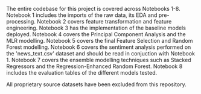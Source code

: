 The entire codebase for this project is covered across Notebooks 1-8. 
Notebook 1 includes the imports of the raw data, its EDA and pre-processing. 
Notebook 2 covers feature transformation and feature engineering. 
Notebook 3 has the implementation of the baseline models deployed. 
Notebook 4 covers the Principal Component Analysis and the MLR modelling. 
Notebook 5 covers the final Feature Selection and Random Forest modelling. 
Notebook 6 covers the sentiment analysis performed on the 'news_text.csv' dataset and should be read in conjuction with Notebook 1. 
Notebook 7 covers the ensemble modelling techniques such as Stacked Regressors and the Regression-Enhanced Random Forest.
Notebook 8 includes the evaluation tables of the different models tested.

All proprietary source datasets have been excluded from this repository.
